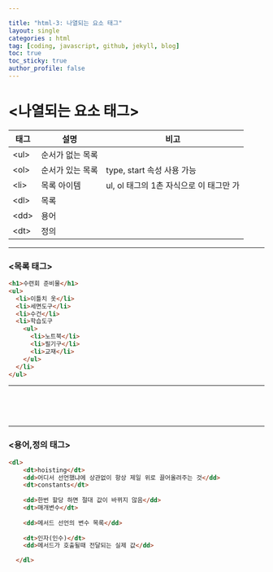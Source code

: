 ```yaml
---

title: "html-3: 나열되는 요소 태그"
layout: single
categories : html
tag: [coding, javascript, github, jekyll, blog]
toc: true
toc_sticky: true
author_profile: false
---
```


#  <나열되는 요소 태그>

| 태그  | 설명             | 비고                                    |
| ----- | ---------------- | --------------------------------------- |
| \<ul> | 순서가 없는 목록 |                                         |
| \<ol> | 순서가 있는 목록 | type, start 속성 사용 가능              |
| \<li> | 목록 아이템      | ul, ol 태그의 1촌 자식으로 이 태그만 가 |
| \<dl> | 목록             |                                         |
| \<dd> | 용어             |                                         |
| \<dt> | 정의             |                                         |


___

### <목록 태그>

```html
<h1>수련회 준비물</h1>
<ul>
  <li>이틀치 옷</li>
  <li>세면도구</li>
  <li>수건</li>
  <li>학습도구
    <ul>
      <li>노트북</li>
      <li>필기구</li>
      <li>교재</li>
    </ul>
  </li>
</ul>
```

___
<br><br><br>
___


### <용어,정의 태그>



```html
<dl>    
    <dt>hoisting</dt>
    <dd>어디서 선언했냐에 상관없이 항상 제일 위로 끌어올려주는 것</dd>
    <dt>constants</dt>
    
    <dd>한번 할당 하면 절대 값이 바뀌지 않음</dd>
    <dt>매개변수</dt>
    
    <dd>메서드 선언의 변수 목록</dd>
    
    <dt>인자(인수)</dt>
    <dd>메서드가 호출될때 전달되는 실제 값</dd>

  </dl>
```

